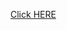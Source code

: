 <a href=https://rishabh-malhotraa.github.io/JavaScript30/Day-2-Show-Password/index /> Click HERE</a>
